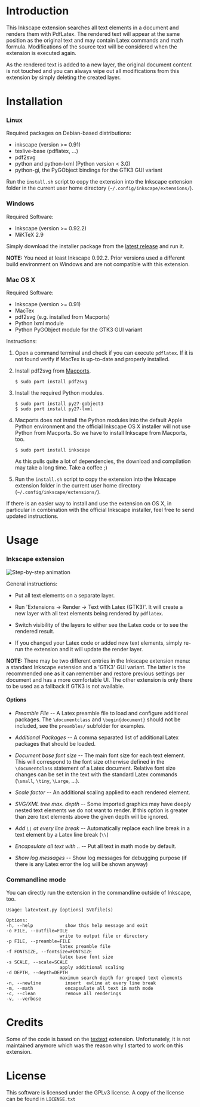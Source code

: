# Introduction

This Inkscape extension searches all text elements in a document and renders
them with PdfLatex. The rendered text will appear at the same position as the
original text and may contain Latex commands and math formula. Modifications
of the source text will be considered when the extension is executed again.

As the rendered text is added to a new layer, the original document content
is not touched and you can always wipe out all modifications from this extension
by simply deleting the created layer.

# Installation

### Linux

Required packages on Debian-based distributions:

  * inkscape (version >= 0.91)
  * texlive-base (pdflatex, ...)
  * pdf2svg
  * python and python-lxml (Python version < 3.0)
  * python-gi, the PyGObject bindings for the GTK3 GUI variant

Run the `install.sh` script to copy the extension into the Inkscape extension
folder in the current user home directory (`~/.config/inkscape/extensions/`).

### Windows

Required Software:

   * Inkscape (version >= 0.92.2)
   * MiKTeX 2.9

Simply download the installer package from the
[latest release](https://github.com/seebk/LaTeXText/releases) and run it.

__NOTE:__ You need at least Inkscape 0.92.2. Prior versions used a different
build environment on Windows and are not compatible with this extension.

### Mac OS X

Required Software:

   * Inkscape (version >= 0.91)
   * MacTex
   * pdf2svg (e.g. installed from Macports)
   * Python lxml module
   * Python PyGObject module for the GTK3 GUI variant

Instructions:

  1. Open a command terminal and check if you can execute `pdflatex`. If it is not
  found verify if MacTex is up-to-date and properly installed.

  2. Install pdf2svg from [Macports](https://www.macports.org/).

         $ sudo port install pdf2svg

  3. Install the required Python modules.

         $ sudo port install py27-gobject3
         $ sudo port install py27-lxml

  4. Macports does not install the Python modules into the default Apple Python
     environment and the official Inkscape OS X installer will not use Python from
     Macports. So we have to install Inkscape from Macports, too.

         $ sudo port install inkscape

     As this pulls quite a lot of dependencies, the download and compilation may
     take a long time. Take a coffee ;)

  5. Run the `install.sh` script to copy the extension into the Inkscape extension
  folder in the current user home directory (`~/.config/inkscape/extensions/`).

If there is an easier way to install and use the extension on OS X, in particular
in combination with the official Inkscape installer, feel free to send updated
instructions.


# Usage

### Inkscape extension

![Step-by-step animation](https://media.giphy.com/media/3ov9jG1BQAWY9LAOHu/source.gif)

General instructions:

  * Put all text elements on a separate layer.

  * Run 'Extensions -> Render -> Text with Latex (GTK3)'. It will create a new
  layer with all text elements being rendered by `pdflatex`.

  * Switch visibility of the layers to either see the Latex code or to see the
  rendered result.

  * If you changed your Latex code or added new text elements, simply re-run
  the extension and it will update the render layer.

__NOTE:__ There may be two different entries in the Inkscape extension menu: a standard
Inkscape extension and a 'GTK3' GUI variant. The latter is the recommended one
as it can remember and restore previous settings per document and has a more
comfortable UI. The other extension is only there to be used as a fallback if
GTK3 is not available.

#### Options ####

  * _Preamble File_ -- A Latex preamble file to load and configure additional
    packages. The `\documentclass` and `\begin{document}` should not be included,
    see the `preambles/` subfolder for examples.
    
  * _Additional Packages_ -- A comma separated list of additional Latex packages 
    that should be loaded.

  * _Document base font size_ -- The main font size for each text element. This
    will correspond to the font size otherwise defined in the `\documentclass`
    statement of a Latex document. Relative font size changes can be set in the
    text with the standard Latex commands (`\small`, `\tiny`, `\Large`, ...).

  * _Scale factor_ -- An additional scaling applied to each rendered element.

  * _SVG/XML tree max. depth_ -- Some imported graphics may have deeply nested
    text elements we do not want to render. If this option is greater than zero
    text elements above the given depth will be ignored.

  * _Add `\\` at every line break_ -- Automatically replace each line break in a
    text element by a Latex line break (`\\`)

  * _Encapsulate all text with $..$_ -- Put all text in math mode by default.

  * _Show log messages_ -- Show log messages for debugging purpose (if there is
    any Latex error the log will be shown anyway)


### Commandline mode

You can directly run the extension in the commandline outside of Inkscape, too.

    Usage: latextext.py [options] SVGfile(s)

    Options:
    -h, --help            show this help message and exit
    -o FILE, --outfile=FILE
                        write to output file or directory
    -p FILE, --preamble=FILE
                        latex preamble file
    -f FONTSIZE, --fontsize=FONTSIZE
                        latex base font size
    -s SCALE, --scale=SCALE
                        apply additional scaling
    -d DEPTH, --depth=DEPTH
                        maximum search depth for grouped text elements
    -n, --newline         insert  ewline at every line break
    -m, --math            encapsulate all text in math mode
    -c, --clean           remove all renderings
    -v, --verbose      


# Credits

Some of the code is based on the [textext](https://pav.iki.fi/software/textext/)
extension. Unfortunately, it is not maintained anymore which was the reason why
I started to work on this extension.

# License

This software is licensed under the GPLv3 license. A copy of the license can
be found in `LICENSE.txt`
